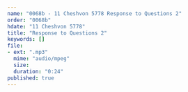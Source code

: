 ```yaml
---
name: "0068b - 11 Cheshvon 5778 Response to Questions 2"
order: "0068b"
hdate: "11 Cheshvon 5778"
title: "Response to Questions 2"
keywords: []
file:
- ext: ".mp3"
  mime: "audio/mpeg"
  size: 
  duration: "0:24"
published: true
---
```


